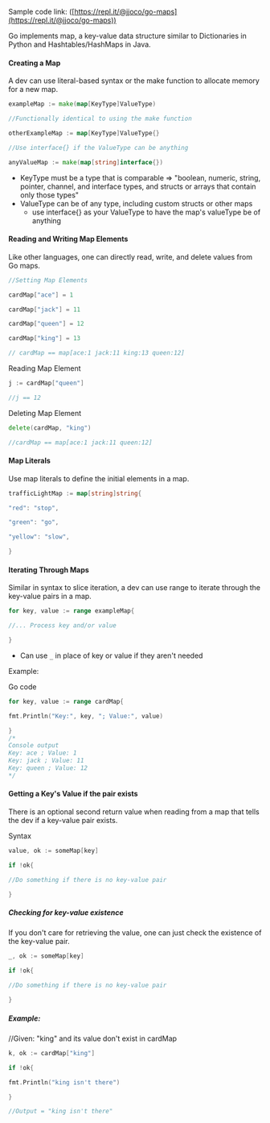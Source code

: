 Sample code link: ([https://repl.it/@jjoco/go-maps](https://repl.it/@jjoco/go-maps))

Go implements map, a key-value data structure similar to Dictionaries in Python and Hashtables/HashMaps in Java.

#### Creating a Map

A dev can use literal-based syntax or the make function to allocate memory for a new map.
```go
exampleMap := make(map[KeyType]ValueType)

//Functionally identical to using the make function

otherExampleMap := map[KeyType]ValueType{}

//Use interface{} if the ValueType can be anything

anyValueMap := make(map[string]interface{})
```
- KeyType must be a type that is comparable => "boolean, numeric, string, pointer, channel, and interface types, and structs or arrays that contain only those types"
- ValueType can be of any type, including custom structs or other maps
  - use interface{} as your ValueType to have the map's valueType be of anything

#### Reading and Writing Map Elements

Like other languages, one can directly read, write, and delete values from Go maps.
```go
//Setting Map Elements

cardMap["ace"] = 1

cardMap["jack"] = 11

cardMap["queen"] = 12

cardMap["king"] = 13

// cardMap == map[ace:1 jack:11 king:13 queen:12]
```

Reading Map Element
```go
j := cardMap["queen"]

//j == 12
```
Deleting Map Element
```go
delete(cardMap, "king")

//cardMap == map[ace:1 jack:11 queen:12]
```
#### Map Literals

Use map literals to define the initial elements in a map.
```go
trafficLightMap := map[string]string{

"red": "stop",

"green": "go",

"yellow": "slow",

}
```
#### Iterating Through Maps

Similar in syntax to slice iteration, a dev can use range to iterate through the key-value pairs in a map.
```go
for key, value := range exampleMap{

//... Process key and/or value

}
```
- Can use `_` in place of key or value if they aren't needed

Example:

Go code
```go
for key, value := range cardMap{

fmt.Println("Key:", key, "; Value:", value)

}
/*
Console output
Key: ace ; Value: 1
Key: jack ; Value: 11
Key: queen ; Value: 12
*/
```
#### Getting a Key's Value if the pair exists

There is an optional second return value when reading from a map that tells the dev if a key-value pair exists.

Syntax
```go
value, ok := someMap[key]

if !ok{

//Do something if there is no key-value pair

}
```
##### Checking for key-value existence

If you don't care for retrieving the value, one can just check the existence of the key-value pair.
```go
_, ok := someMap[key]

if !ok{

//Do something if there is no key-value pair

}
```
##### Example:

//Given: "king" and its value don't exist in cardMap
```go
k, ok := cardMap["king"]

if !ok{

fmt.Println("king isn't there")

}

//Output = "king isn't there"
```